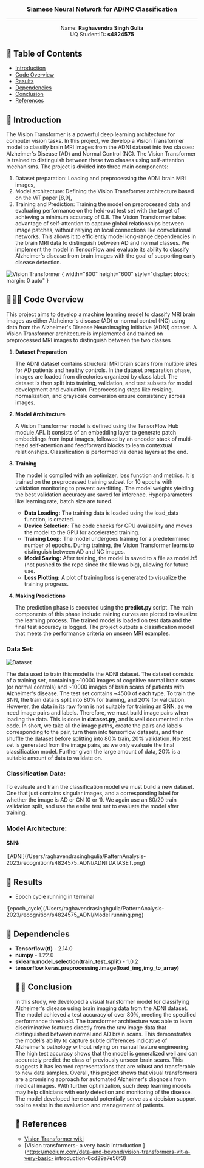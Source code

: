 <h3 align="center">Siamese Neural Network for AD/NC Classification </h3>


---

<p align="center"> Name: <b>Raghavendra Singh Gulia</b><br>UQ StudentID: <b>s4824575</b>
    <br> 
</p>

## 📝 Table of Contents

- [Introduction](#-introduction-)
- [Code Overview](#-code-overview-)
- [Results](#-results-)
- [Dependencies](#-dependencies-)
- [Conclusion](#-conclusion-)
- [References](#-references-)


## 🧐 Introduction <a name = "introduction"></a>


The Vision Transformer is a powerful deep learning architecture for computer vision tasks. In this project, we develop a Vision Transformer model to classify brain MRI images from the ADNI dataset into two classes: Alzheimer's Disease (AD) and Normal Control (NC). The Vision Transformer is trained to distinguish between these two classes using self-attention mechanisms.
The project is divided into three main components: 
1) Dataset preparation: Loading and preprocessing the ADNI brain MRI images, 
2) Model architecture: Defining the Vision Transformer architecture based on the ViT paper [8,9], 
3) Training and Prediction: Training the model on preprocessed data and evaluating performance on the held-out test set with the target of achieving a minimum accuracy of 0.8.
The Vision Transformer takes advantage of self-attention to capture global relationships between image patches, without relying on local connections like convolutional networks. This allows it to efficiently model long-range dependencies in the brain MRI data to distinguish between AD and normal classes. We implement the model in TensorFlow and evaluate its ability to classify Alzheimer's disease from brain images with the goal of supporting early disease detection.

![Vision Transformer { width="800" height="600" style="display: block; margin: 0 auto" }](assets/Siamese-network-for-embedding-the-feature-maps-into-a-constant-vector.png)

## 👨🏻‍💻 Code Overview <a name = "code_overview"></a>

<p> This project aims to develop a machine learning model to classify MRI brain images as either Alzheimer's disease (AD) or normal control (NC) using data from the Alzheimer's Disease Neuroimaging Initiative (ADNI) dataset. A Vision Transformer architecture is implemented and trained on preprocessed MRI images to distinguish between the two classes<p>
<ol>

<b><li>Dataset Preparation</li></b>
<p>The ADNI dataset contains structural MRI brain scans from multiple sites for AD patients and healthy controls. In the dataset preparation phase, images are loaded from directories organized by class label. The dataset is then split into training, validation, and test subsets for model development and evaluation. Preprocessing steps like resizing, normalization, and grayscale conversion ensure consistency across images.
</p>
<b><li>Model Architecture</li></b>
<p>A Vision Transformer model is defined using the TensorFlow Hub module API. It consists of an embedding layer to generate patch embeddings from input images, followed by an encoder stack of multi-head self-attention and feedforward blocks to learn contextual relationships. Classification is performed via dense layers at the end.
</p>
<b><li>Training </li></b>
<p>The model is compiled with an optimizer, loss function and metrics. It is trained on the preprocessed training subset for 10 epochs with validation monitoring to prevent overfitting. The model weights yielding the best validation accuracy are saved for inference. Hyperparameters like learning rate, batch size are tuned.

-	<b>Data Loading:</b> The training data is loaded using the load_data function, is created.
-	<b>Device Selection:</b> The code checks for GPU availability and moves the model to the GPU for accelerated training.
-	<b>Training Loop:</b> The model undergoes training for a predetermined number of epochs. During training, the Vision Transformer learns to distinguish between AD and NC images.
-	<b>Model Saving:</b> After training, the model is saved to a file as model.h5 (not pushed to the repo since the file was big), allowing for future use.
-	<b>Loss Plotting:</b> A plot of training loss is generated to visualize the training progress.
</p>
<b><li>Making Predictions</li></b>
<p>The prediction phase is executed using the <b>predict.py</b> script. The main components of this phase include:
raining curves are plotted to visualize the learning process. The trained model is loaded on test data and the final test accuracy is logged. The project outputs a classification model that meets the performance criteria on unseen MRI examples.
</p>
</ol>



<h3>Data Set:</h3>

![Dataset](assets/data.png)
<p>The data used to train this model is the ADNI dataset. The dataset consists of a training set, containing ~10000 images of cognitive normal brain scans (or normal controls) and ~10000 images of brain scans of patients with Alzheimer's disease. The test set contains ~4500 of each type. To train the SNN, the train data is split into 80% for training, and 20% for validation. However, the data in its raw form is not suitable for training an SNN, as we need image pairs and labels. Therefore, we must build image pairs when loading the data. This is done in <b>dataset.py</b>, and is well documented in the code. In short, we take all the image paths, create the pairs and labels corresponding to the pair, turn them into tensorflow datasets, and then shuffle the dataset before splitting into 80% train, 20% validation. No test set is generated from the image pairs, as we only evaluate the final classification model. Further given the large amount of data, 20% is a suitable amount of data to validate on.</p>
<h3>Classification Data:</h3>
<p>To evaluate and train the classification model we must build a new dataset. One that just contains singular images, and a corresponding label for whether the image is AD or CN (0 or 1). We again use an 80/20 train validation split, and use the entire test set to evaluate the model after training.</p>
<h3>Model Architecture:</h3>
<h4>SNN:</h4>

![ADNI](/Users/raghavendrasinghgulia/PatternAnalysis-2023/recognition/s4824575_ADNI/ADNI DATASET.png)




## 🐍 Results <a name = "results"></a>

- Epoch cycle running in terminal

![epoch_cycle](/Users/raghavendrasinghgulia/PatternAnalysis-2023/recognition/s4824575_ADNI/Model running.png)



## 🦥 Dependencies <a name = "dependencies"></a>
<ul>
<li><b>Tensorflow(tf)</b> - 2.14.0</li>
<li><b>numpy</b> - 1.22.0</li>
<li><b>sklearn.model_selection(train_test_split)</b> - 1.0.2</li>
<li><b>tensorflow.keras.preprocessing.image(load_img,img_to_array)</b> </li>

## 🙏🏽 Conclusion <a name = "conclusion"></a>
<p>
In this study, we developed a visual transformer model for classifying Alzheimer's disease using brain imaging data from the ADNI dataset. The model achieved a test accuracy of over 80%, meeting the specified performance threshold.
The transformer architecture was able to learn discriminative features directly from the raw image data that distinguished between normal and AD brain scans. This demonstrates the model's ability to capture subtle differences indicative of Alzheimer's pathology without relying on manual feature engineering.
The high test accuracy shows that the model is generalized well and can accurately predict the class of previously unseen brain scans. This suggests it has learned representations that are robust and transferable to new data samples.
Overall, this project shows that visual transformers are a promising approach for automated Alzheimer's diagnosis from medical images. With further optimization, such deep learning models may help clinicians with early detection and monitoring of the disease. The model developed here could potentially serve as a decision support tool to assist in the evaluation and management of patients.</p>

## 🔗 References <a name = "references"></a>

- [Vision Transformer wiki ](https://en.wikipedia.org/wiki/Vision_transformer)
- [Vision transformers- a very basic introduction ](https://medium.com/data-and-beyond/vision-transformers-vit-a-very-basic- introduction-6cd29a7e56f3)

